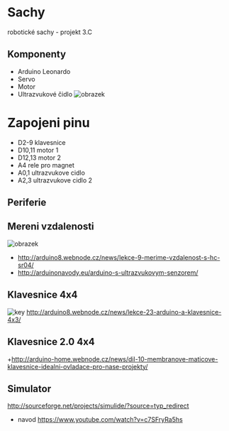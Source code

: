 ﻿# Sachy 
robotické sachy - projekt 3.C


## Komponenty

* Arduino Leonardo
* Servo
* Motor
* Ultrazvukové čidlo
![obrazek](http://digipak.org/zencart/images/ArduinoLeonardo.jpg)



# Zapojeni pinu
 + D2-9 klavesnice
 + D10,11 motor 1
 + D12,13 motor 2
 + A4 rele pro magnet
 + A0,1 ultrazvukove cidlo
 + A2,3 ultrazvukove cidlo 2
## Periferie

## Mereni vzdalenosti
![obrazek](http://www.santy.cz/data/product/210_957.jpg)
* http://arduino8.webnode.cz/news/lekce-9-merime-vzdalenost-s-hc-sr04/
* http://arduinonavody.eu/arduino-s-ultrazvukovym-senzorem/
## Klavesnice 4x4
![key](http://files.arduino8.webnode.cz/200000424-d2b67d6a29/unnamed.jpg)
 http://arduino8.webnode.cz/news/lekce-23-arduino-a-klavesnice-4x3/		 

## Klavesnice 2.0  4x4
+http://arduino-home.webnode.cz/news/dil-10-membranove-maticove-klavesnice-idealni-ovladace-pro-nase-projekty/

## Simulator
http://sourceforge.net/projects/simulide/?source=typ_redirect
+ navod https://www.youtube.com/watch?v=c7SFryRa5hs

